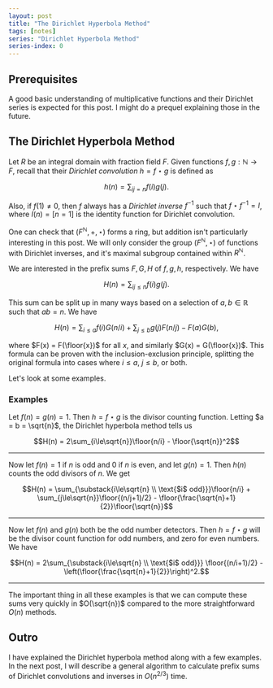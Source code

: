 ```yaml
---
layout: post
title: "The Dirichlet Hyperbola Method"
tags: [notes]
series: "Dirichlet Hyperbola Method"
series-index: 0
---
```


## Prerequisites
A good basic understanding of multiplicative functions and their Dirichlet series is expected for this post.
I might do a prequel explaining those in the future.

## The Dirichlet Hyperbola Method
Let $R$ be an integral domain with fraction field $F$. Given functions $f,g:\mathbb{N}\to F$, recall that their *Dirichlet convolution* $h = f\star g$ is defined as

$$h(n) = \sum_{ij = n}f(i)g(j).$$

Also, if $f(1)\ne 0$, then $f$ always has a *Dirichlet inverse* $f^{-1}$ such that $f\star f^{-1} = I$, where $I(n) = [n=1]$ is the identity function for Dirichlet convolution.

One can check that $(F^{\mathbb{N}},+,\star)$ forms a ring, but addition isn't particularly interesting in this post. We will only consider the group $(F^{\mathbb{N}},\star)$ of functions with Dirichlet inverses, and it's maximal subgroup contained within $R^{\mathbb{N}}$.

We are interested in the prefix sums $F,G,H$ of $f,g,h$, respectively. We have

$$H(n) = \sum_{ij\le n} f(i)g(j).$$

This sum can be split up in many ways based on a selection of $a,b\in\mathbb{R}$ such that $ab = n$. We have

$$H(n) = \sum_{i\le a}f(i)G(n/i) + \sum_{j\le b}g(j)F(n/j) - F(a)G(b),$$

where $F(x) = F(\floor{x})$ for all $x$, and similarly $G(x) = G(\floor{x})$. This formula can be proven with the inclusion-exclusion principle, splitting the original formula into cases where $i\le a$, $j\le b$, or both.

Let's look at some examples.


### Examples

Let $f(n) = g(n) = 1$. Then $h = f\star g$ is the divisor counting function. Letting $a = b = \sqrt{n}$, the Dirichlet hyperbola method tells us

$$H(n) = 2\sum_{i\le\sqrt{n}}\floor{n/i} - \floor{\sqrt{n}}^2$$

---

Now let $f(n) = 1$ if $n$ is odd and $0$ if $n$ is even, and let $g(n) = 1$. Then $h(n)$ counts the odd divisors of $n$. We get

$$H(n) = \sum_{\substack{i\le\sqrt{n} \\ \text{$i$ odd}}}\floor{n/i} + \sum_{j\le\sqrt{n}}\floor{(n/j+1)/2} - \floor{\frac{\sqrt{n}+1}{2}}\floor{\sqrt{n}}$$

---

Now let $f(n)$ and $g(n)$ both be the odd number detectors. Then $h = f\star g$ will be the divisor count function for odd numbers, and zero for even numbers. We have

$$H(n) = 2\sum_{\substack{i\le\sqrt{n} \\ \text{$i$ odd}}} \floor{(n/i+1)/2} - \left(\floor{\frac{\sqrt{n}+1}{2}}\right)^2.$$

---

The important thing in all these examples is that we can compute these sums very quickly in $O(\sqrt{n})$ compared to the more straightforward $O(n)$ methods.

## Outro

I have explained the Dirichlet hyperbola method along with a few examples. In the next post, I will describe a general algorithm to calculate prefix sums of Dirichlet convolutions and inverses in $O(n^{2/3})$ time.